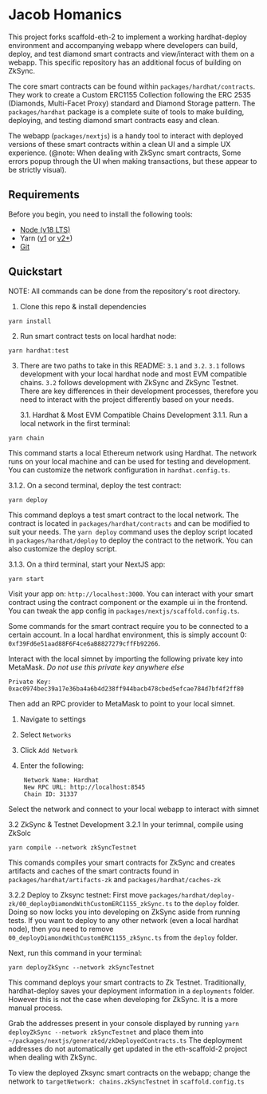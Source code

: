# Jacob Homanics

This project forks scaffold-eth-2 to implement a working hardhat-deploy environment and accompanying webapp where developers can build, deploy, and test diamond smart contracts and view/interact with them on a webapp. This specific repository has an additional focus of building
on ZkSync.

The core smart contracts can be found within `packages/hardhat/contracts`. They work to create a Custom ERC1155 Collection following
the ERC 2535 (Diamonds, Multi-Facet Proxy) standard and Diamond Storage pattern. The `packages/hardhat` package is a complete suite of tools to make building, deploying, and testing diamond smart contracts easy and clean.

The webapp (`packages/nextjs`) is a handy tool to interact with deployed versions of these smart contracts within a clean UI and a simple UX experience.
(@note: When dealing with ZkSync smart contracts, Some errors popup through the UI when making transactions, but these appear to be strictly visual).

## Requirements

Before you begin, you need to install the following tools:

- [Node (v18 LTS)](https://nodejs.org/en/download/)
- Yarn ([v1](https://classic.yarnpkg.com/en/docs/install/) or [v2+](https://yarnpkg.com/getting-started/install))
- [Git](https://git-scm.com/downloads)

## Quickstart
NOTE: All commands can be done from the repository's root directory.

1. Clone this repo & install dependencies

```
yarn install
```

2. Run smart contract tests on local hardhat node:
```
yarn hardhat:test
```

3. There are two paths to take in this README: `3.1` and `3.2`. `3.1` follows development with your local hardhat node and most EVM compatible chains. `3.2` follows development with ZkSync and ZkSync Testnet. There are key differences in their development processes, therefore you need to interact with the project differently based on your needs.

    3.1. Hardhat & Most EVM Compatible Chains Development
    3.1.1. Run a local network in the first terminal:

```
yarn chain
```

This command starts a local Ethereum network using Hardhat. The network runs on your local machine and can be used for testing and development. You can customize the network configuration in `hardhat.config.ts`.

3.1.2. On a second terminal, deploy the test contract:

```
yarn deploy
```

This command deploys a test smart contract to the local network. The contract is located in `packages/hardhat/contracts` and can be modified to suit your needs. The `yarn deploy` command uses the deploy script located in `packages/hardhat/deploy` to deploy the contract to the network. You can also customize the deploy script. 

3.1.3. On a third terminal, start your NextJS app:

```
yarn start

```

Visit your app on: `http://localhost:3000`. You can interact with your smart contract using the contract component or the example ui in the frontend. You can tweak the app config in `packages/nextjs/scaffold.config.ts`.

Some commands for the smart contract require you to be connected to a certain account. In a local hardhat environment, this is simply account 0: `0xf39Fd6e51aad88F6F4ce6aB8827279cffFb92266`.

Interact with the local simnet by importing the following private key into MetaMask. _Do not use this private key anywhere else_

```
Private Key:
0xac0974bec39a17e36ba4a6b4d238ff944bacb478cbed5efcae784d7bf4f2ff80
```

Then add an RPC provider to MetaMask to point to your local simnet.

1.  Navigate to settings
2.  Select `Networks`
3.  Click `Add Network`
4.  Enter the following:

         Network Name: Hardhat
         New RPC URL: http://localhost:8545
         Chain ID: 31337

Select the network and connect to your local webapp to interact with simnet

3.2 ZkSync & Testnet Development
3.2.1 In your terimnal, compile using ZkSolc

```
yarn compile --network zkSyncTestnet
```

This comands compiles your smart contracts for ZkSync and creates artifacts and caches of the smart contracts found in `packages/hardhat/artifacts-zk` and `packages/hardhat/caches-zk`

3.2.2 Deploy to Zksync testnet:
First move `packages/hardhat/deploy-zk/00_deployDiamondWithCustomERC1155_zkSync.ts` to the `deploy` folder. Doing so now locks you into developing on ZkSync aside from running tests. If you want to deploy to any other network (even a local hardhat node), then you need to remove `00_deployDiamondWithCustomERC1155_zkSync.ts` from the `deploy` folder.

Next, run this command in your terminal:
 
```
yarn deployZkSync --network zkSyncTestnet
```

This command deploys your smart contracts to Zk Testnet. Traditionally, hardhat-deploy saves your deployment information in a `deployments` folder. However this is not the case when developing for ZkSync. It is a more manual process. 

Grab the addresses present in your console displayed by running `yarn deployZkSync --network zkSyncTestnet` and place them into
`~/packages/nextjs/generated/zkDeployedContracts.ts`
The deployment addresses do not automatically get updated in the eth-scaffold-2 project when dealing with ZkSync.

To view the deployed Zksync smart contracts on the webapp; change the network to `targetNetwork: chains.zkSyncTestnet` in `scaffold.config.ts`
